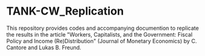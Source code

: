 # TANK-CW_Replication
This repository provides codes and accompanying documention to replicate the results in the article  "Workers, Capitalists, and the Government: Fiscal Policy and Income (Re)Distribution" (Journal of Monetary Economics) by C. Cantore and Lukas B. Freund.
